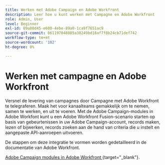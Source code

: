 ```yaml
---
title: Werken met Adobe Campaign en Adobe Workfront
description: Leer hoe u kunt werken met Campagne en Adobe Workfront
role: Admin, User
level: Beginner
exl-id: 09a80d45-e600-4ebe-89a0-1ca9f7651ac9
source-git-commit: 061197048885a30249bd18af7f8b24cb71def742
workflow-type: tm+mt
source-wordcount: '102'
ht-degree: 0%

---
```


# Werken met campagne en Adobe Workfront

Versnel de levering van campagnes door Campagne met Adobe Workfront te telegraferen. Maak het voor kanaalteams gemakkelijk om te nemen, samen te werken, en uit te voeren. Met de Adobe Campaign-modules in Adobe Workfont kunt u een Adobe Workfront Fusion-scenario starten op basis van gebeurtenissen in uw Adobe Campaign-account, records maken, lezen of bijwerken, records zoeken aan de hand van criteria die u instelt en aangepaste API-aanroepen uitvoeren.


De stappen om deze integratie te vormen worden gedetailleerd in de documentatie van Adobe Workfront.


[ Adobe Campaign modules in Adobe Workfront ](https://experienceleague.adobe.com/docs/workfront/using/adobe-workfront-fusion/fusion-apps-and-modules/adobe-campaign-classic-connector.html){target="_blank"}.
